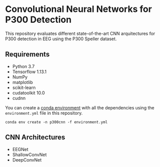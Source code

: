 # Convolutional Neural Networks for P300 Detection
This repository evaluates different state-of-the-art CNN arquitectures for P300 detection in EEG using the P300 Speller dataset. 

## Requirements
* Python 3.7
* Tensorflow 1.13.1
* NumPy
* matplotlib
* scikit-learn
* cudatoolkit 10.0
* cudnn

You can create a [conda environment](https://www.anaconda.com/distribution/) with all the dependencies using the `environment.yml` file in this repository.

```
conda env create -n p300cnn -f environment.yml
```

## CNN Architectures
* EEGNet
* ShallowConvNet
* DeepConvNet
